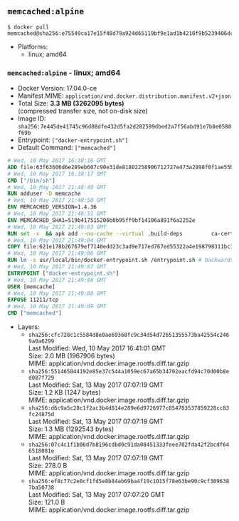 ## `memcached:alpine`

```console
$ docker pull memcached@sha256:e75549ca17e15f48d79a924d65119bf9e1ad1b4210f9b5239406dc52c9e8e707
```

-	Platforms:
	-	linux; amd64

### `memcached:alpine` - linux; amd64

-	Docker Version: 17.04.0-ce
-	Manifest MIME: `application/vnd.docker.distribution.manifest.v2+json`
-	Total Size: **3.3 MB (3262095 bytes)**  
	(compressed transfer size, not on-disk size)
-	Image ID: `sha256:7e445de41745c96d08dfe432d5fa2d282599dbed2a7f56abd91e7b8e0580f69b`
-	Entrypoint: `["docker-entrypoint.sh"]`
-	Default Command: `["memcached"]`

```dockerfile
# Wed, 10 May 2017 16:38:16 GMT
ADD file:63f63606d6e289eb607c90e31de81802258906712727e473a2898f0f1ae55bb5 in / 
# Wed, 10 May 2017 16:38:17 GMT
CMD ["/bin/sh"]
# Wed, 10 May 2017 21:48:49 GMT
RUN adduser -D memcache
# Wed, 10 May 2017 21:48:50 GMT
ENV MEMCACHED_VERSION=1.4.36
# Wed, 10 May 2017 21:48:51 GMT
ENV MEMCACHED_SHA1=519b417515206b0b95ff9bf14106a891f6a2252e
# Wed, 10 May 2017 21:49:03 GMT
RUN set -x 	&& apk add --no-cache --virtual .build-deps 		ca-certificates 		coreutils 		cyrus-sasl-dev 		dpkg-dev dpkg 		gcc 		libc-dev 		libevent-dev 		libressl 		linux-headers 		make 		perl 		tar 	&& wget -O memcached.tar.gz "https://memcached.org/files/memcached-$MEMCACHED_VERSION.tar.gz" 	&& echo "$MEMCACHED_SHA1  memcached.tar.gz" | sha1sum -c - 	&& mkdir -p /usr/src/memcached 	&& tar -xzf memcached.tar.gz -C /usr/src/memcached --strip-components=1 	&& rm memcached.tar.gz 	&& cd /usr/src/memcached 	&& ./configure 		--build="$(dpkg-architecture --query DEB_BUILD_GNU_TYPE)" 		--enable-sasl 	&& make -j "$(nproc)" 	&& make install 	&& cd / && rm -rf /usr/src/memcached 	&& runDeps="$( 		scanelf --needed --nobanner --recursive /usr/local 			| awk '{ gsub(/,/, "\nso:", $2); print "so:" $2 }' 			| sort -u 			| xargs -r apk info --installed 			| sort -u 	)" 	&& apk add --virtual .memcached-rundeps $runDeps 	&& apk del .build-deps 	&& memcached -V
# Wed, 10 May 2017 21:49:04 GMT
COPY file:621e178b267679ef7140edd23c3ad9e717ed767ed55322a4e198798311bc1d36 in /usr/local/bin/ 
# Wed, 10 May 2017 21:49:06 GMT
RUN ln -s usr/local/bin/docker-entrypoint.sh /entrypoint.sh # backwards compat
# Wed, 10 May 2017 21:49:07 GMT
ENTRYPOINT ["docker-entrypoint.sh"]
# Wed, 10 May 2017 21:49:08 GMT
USER [memcache]
# Wed, 10 May 2017 21:49:08 GMT
EXPOSE 11211/tcp
# Wed, 10 May 2017 21:49:09 GMT
CMD ["memcached"]
```

-	Layers:
	-	`sha256:cfc728c1c5584d8e0ae69368fc9c34d54d72651355573ba42554c2469a0a6299`  
		Last Modified: Wed, 10 May 2017 16:41:01 GMT  
		Size: 2.0 MB (1967906 bytes)  
		MIME: application/vnd.docker.image.rootfs.diff.tar.gzip
	-	`sha256:551465844192e85e37c544a1059ec67a65b34702eacfd94c70d00b8ed087f729`  
		Last Modified: Sat, 13 May 2017 07:07:19 GMT  
		Size: 1.2 KB (1247 bytes)  
		MIME: application/vnd.docker.image.rootfs.diff.tar.gzip
	-	`sha256:d6c9a5c28c1f2ac3b4d814e289e6d9726977c854783537859228cc83fc24875d`  
		Last Modified: Sat, 13 May 2017 07:07:19 GMT  
		Size: 1.3 MB (1292543 bytes)  
		MIME: application/vnd.docker.image.rootfs.diff.tar.gzip
	-	`sha256:07c4c1f1b06d7b8196cdbd0c91da08451333feee702fda42f2bcdf646518081e`  
		Last Modified: Sat, 13 May 2017 07:07:19 GMT  
		Size: 278.0 B  
		MIME: application/vnd.docker.image.rootfs.diff.tar.gzip
	-	`sha256:ef8c77c2e0cf1fd5e8b84ab69ba4f19c1015f78e63be90c9cf3096387ba50738`  
		Last Modified: Sat, 13 May 2017 07:07:20 GMT  
		Size: 121.0 B  
		MIME: application/vnd.docker.image.rootfs.diff.tar.gzip

